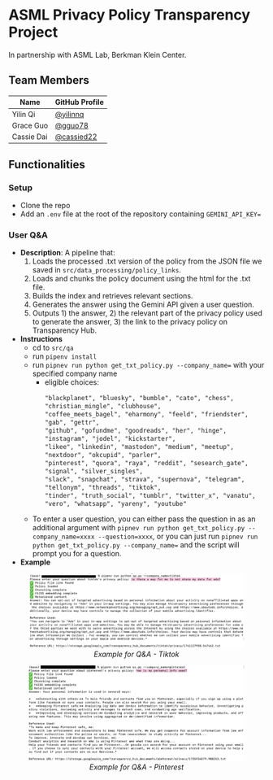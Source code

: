 # ASML Privacy Policy Transparency Project

In partnership with ASML Lab, Berkman Klein Center.

## Team Members
| Name         | GitHub Profile                   |
|--------------|----------------------------------|
| Yilin Qi       | [@yilinnq](https://github.com/yilinnq) |
| Grace Guo     | [@gguo78](https://github.com/gguo78) |
| Cassie Dai   | [@cassied22](https://github.com/cassied22) |


##  Functionalities

### Setup
- Clone the repo
- Add an `.env` file at the root of the repository containing `GEMINI_API_KEY=`

### User Q&A
- **Description**: A pipeline that:
    1. Loads the processed .txt version of the policy from the JSON file we saved in `src/data_processing/policy_links`.
    2. Loads and chunks the policy document using the html for the .txt file.
    3. Builds the index and retrieves relevant sections.
    4. Generates the answer using the Gemini API given a user question.
    5. Outputs 1) the answer, 2) the relevant part of the privacy policy used to generate the answer, 3) the link to the privacy policy on Transparency Hub.
- **Instructions**
    - cd to `src/qa`
    - run `pipenv install`
    - run `pipnev run python get_txt_policy.py --company_name=` with your specified company name
        - eligible choices: 
            ```
            "blackplanet", "bluesky", "bumble", "cato", "chess", "christian_mingle", "clubhouse",
            "coffee_meets_bagel", "eharmony", "feeld", "friendster", "gab", "gettr",
            "github", "gofundme", "goodreads", "her", "hinge", "instagram", "jodel", "kickstarter",
            "likee", "linkedin", "mastodon", "medium", "meetup", "nextdoor", "okcupid", "parler",
            "pinterest", "quora", "raya", "reddit", "sesearch_gate", "signal", "silver_singles",
            "slack", "snapchat", "strava", "supernova", "telegram", "tellonym", "threads", "tiktok",
            "tinder", "truth_social", "tumblr", "twitter_x", "vanatu", "vero", "whatsapp", "yareny", "youtube"
            ```
    - To enter a user question, you can either pass the question in as an additional argument with `pipnev run python get_txt_policy.py --company_name=xxxx --question=xxxx`, or you can just run `pipnev run python get_txt_policy.py --company_name=` and the script will prompt you for a question.
- **Example**
<p align="center">
  <figure>
    <img src="screenshots/qa_example.png" width="800" title="Example for Q&A - Tiktok">
    <figcaption align="center"><i>Example for Q&A - Tiktok</i></figcaption>
  </figure>
</p>

<p align="center">
  <figure>
    <img src="screenshots/qa_example2.png" width="800" title="Example for Q&A - Pinterest">
    <figcaption align="center"><i>Example for Q&A - Pinterest</i></figcaption>
  </figure>
</p>

